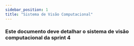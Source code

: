 ```yaml
---
sidebar_position: 1
title: "Sistema de Visão Computacional"
---
```


### Este documento deve detalhar o sistema de visão computacional da sprint 4